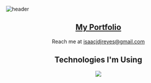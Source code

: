 ![header](https://capsule-render.vercel.app/api?type=waving&color=0:2d1da3,100:f07422&height=150&section=header&text=Isaac's%20Profile&fontSize=90&fontColor=0D1117&animation=fadeIn)
<h2 align="center"><a href="https://css-enjoyer.github.io/portfolio/">My Portfolio</a></h1>
<p align="center">Reach me at <a href="#">isaacjdjreyes@gmail.com</a></p>
<h2 align="center">Technologies I'm Using</h1>
<p align="center">
  <a href="https://skillicons.dev">
    <img src="https://skillicons.dev/icons?i=java,nodejs,react,js,typescript,html,css,sass,bootstrap,tailwind,styledcomponents,mysql,php,dotnet,mongodb,express,figma,ps,vscode,eclipse,netlify,webpack,git,github,bash&perline=12" />
  </a>
</p>


